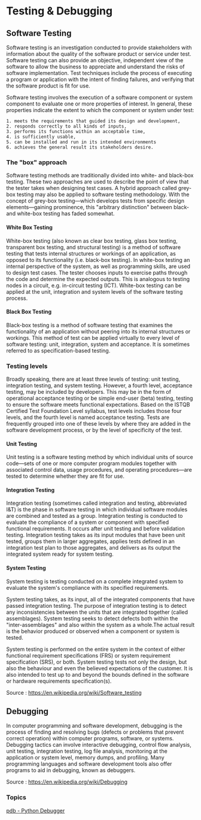 # Testing & Debugging 

## Software Testing

Software testing is an investigation conducted to provide stakeholders with information about the quality of the software product or service under test. Software testing can also provide an objective, independent view of the software to allow the business to appreciate and understand the risks of software implementation. Test techniques include the process of executing a program or application with the intent of finding failures, and verifying that the software product is fit for use.

Software testing involves the execution of a software component or system component to evaluate one or more properties of interest. In general, these properties indicate the extent to which the component or system under test:

    1. meets the requirements that guided its design and development,
    2. responds correctly to all kinds of inputs,
    3. performs its functions within an acceptable time,
    4. is sufficiently usable,
    5. can be installed and run in its intended environments
    6. achieves the general result its stakeholders desire.

### The "box" approach

Software testing methods are traditionally divided into white- and black-box testing. These two approaches are used to describe the point of view that the tester takes when designing test cases. A hybrid approach called grey-box testing may also be applied to software testing methodology. With the concept of grey-box testing—which develops tests from specific design elements—gaining prominence, this "arbitrary distinction" between black- and white-box testing has faded somewhat.

#### White Box Testing
White-box testing (also known as clear box testing, glass box testing, transparent box testing, and structural testing) is a method of software testing that tests internal structures or workings of an application, as opposed to its functionality (i.e. black-box testing). In white-box testing an internal perspective of the system, as well as programming skills, are used to design test cases. The tester chooses inputs to exercise paths through the code and determine the expected outputs. This is analogous to testing nodes in a circuit, e.g. in-circuit testing (ICT). White-box testing can be applied at the unit, integration and system levels of the software testing process.

#### Black Box Testing
Black-box testing is a method of software testing that examines the functionality of an application without peering into its internal structures or workings. This method of test can be applied virtually to every level of software testing: unit, integration, system and acceptance. It is sometimes referred to as specification-based testing.

### Testing levels
Broadly speaking, there are at least three levels of testing: unit testing, integration testing, and system testing. However, a fourth level, acceptance testing, may be included by developers. This may be in the form of operational acceptance testing or be simple end-user (beta) testing, testing to ensure the software meets functional expectations. Based on the ISTQB Certified Test Foundation Level syllabus, test levels includes those four levels, and the fourth level is named acceptance testing. Tests are frequently grouped into one of these levels by where they are added in the software development process, or by the level of specificity of the test.

#### Unit Testing
Unit testing is a software testing method by which individual units of source code—sets of one or more computer program modules together with associated control data, usage procedures, and operating procedures—are tested to determine whether they are fit for use.

#### Integration Testing
Integration testing (sometimes called integration and testing, abbreviated I&T) is the phase in software testing in which individual software modules are combined and tested as a group. Integration testing is conducted to evaluate the compliance of a system or component with specified functional requirements. It occurs after unit testing and before validation testing. Integration testing takes as its input modules that have been unit tested, groups them in larger aggregates, applies tests defined in an integration test plan to those aggregates, and delivers as its output the integrated system ready for system testing.

#### System Testing
System testing is testing conducted on a complete integrated system to evaluate the system's compliance with its specified requirements.

System testing takes, as its input, all of the integrated components that have passed integration testing. The purpose of integration testing is to detect any inconsistencies between the units that are integrated together (called assemblages). System testing seeks to detect defects both within the "inter-assemblages" and also within the system as a whole.The actual result is the behavior produced or observed when a component or system is tested.

System testing is performed on the entire system in the context of either functional requirement specifications (FRS) or system requirement specification (SRS), or both. System testing tests not only the design, but also the behaviour and even the believed expectations of the customer. It is also intended to test up to and beyond the bounds defined in the software or hardware requirements specification(s).


Source : https://en.wikipedia.org/wiki/Software_testing

## Debugging

In computer programming and software development, debugging is the process of finding and resolving bugs (defects or problems that prevent correct operation) within computer programs, software, or systems.
Debugging tactics can involve interactive debugging, control flow analysis, unit testing, integration testing, log file analysis, monitoring at the application or system level, memory dumps, and profiling. 
Many programming languages and software development tools also offer programs to aid in debugging, known as debuggers. 

Source : https://en.wikipedia.org/wiki/Debugging

### Topics

  [pdb - Python Debugger](https://github.com/CatalaniCD/computer_science/blob/main/5.%20software_dev/pdb-command-reference.pdf)
  
  
